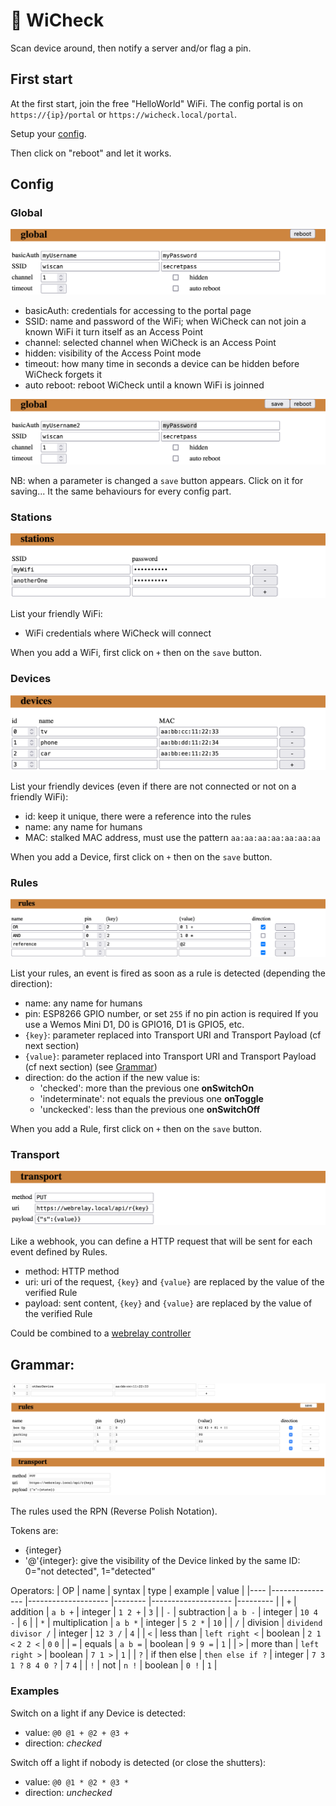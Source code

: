 # 📡 WiCheck

Scan device around, then notify a server and/or flag a pin.

## First start

At the first start, join the free "HelloWorld" WiFi. 
The config portal is on `https://{ip}/portal` or  `https://wicheck.local/portal`.

Setup your [config](##Config).

Then click on "reboot" and let it works. 

## Config

### Global

![portal-config-global](./doc/portal_global.png)

- basicAuth: credentials for accessing to the portal page
- SSID: name and password of the WiFi; when WiCheck can not join a known WiFi it turn itself as an Access Point
- channel: selected channel when WiCheck is an Access Point
- hidden: visibility of the Access Point mode
- timeout: how many time in seconds a device can be hidden before WiCheck forgets it
- auto reboot: reboot WiCheck until a known WiFi is joinned

![portal-config-global-save](./doc/portal_global_save.png)

NB: when a parameter is changed a `save` button appears. 
Click on it for saving... 
It the same behaviours for every config part. 

### Stations

![portal-config-stations](./doc/portal_stations.png)

List your friendly WiFi: 

- WiFi credentials where WiCheck will connect

When you add a WiFi, first click on `+` then on the `save` button. 

### Devices

![portal-config-devices](./doc/portal_devices.png)

List your friendly devices (even if there are not connected or not on a friendly WiFi): 

- id: keep it unique, there were a reference into the rules
- name: any name for humans
- MAC: stalked MAC address, must use the pattern `aa:aa:aa:aa:aa:aa:aa`

When you add a Device, first click on `+` then on the `save` button. 

### Rules

![portal-config-rules](./doc/portal_rules.png)

List your rules, an event is fired as soon as a rule is detected (depending the direction): 

- name: any name for humans
- pin: ESP8266 GPIO number, or set `255` if no pin action is required
    If you use a Wemos Mini D1, D0 is GPIO16, D1 is GPIO5, etc.
- `{key}`: parameter replaced into Transport URI and Transport Payload (cf next section)
- `{value}`: parameter replaced into Transport URI and Transport Payload (cf next section) (see [Grammar](##Grammar))
- direction: do the action if the new value is:
    - 'checked': more than the previous one **onSwitchOn**
    - 'indeterminate': not equals the previous one **onToggle**
    - 'unckecked': less than the previous one **onSwitchOff**

When you add a Rule, first click on `+` then on the `save` button. 

### Transport

![portal-config-transport](./doc/portal_transport.png)

Like a webhook, you can define a HTTP request that will be sent for each event defined by Rules. 

- method: HTTP method
- uri: uri of the request, `{key}` and `{value}` are replaced by the value of the verified Rule
- payload: sent content, `{key}` and `{value}` are replaced by the value of the verified Rule

Could be combined to a [webrelay controller](https://github.com/1e1/arduino-webcontroller-relay)


## Grammar:

![portal-config-rules](./doc/portal.png)

The rules used the RPN (Reverse Polish Notation).

Tokens are: 
- {integer}
- '@'{integer}: give the visibility of the Device linked by the same ID: 0="not detected", 1="detected"

Operators: 
| OP   	| name             	| syntax               	| type   	| example            	| value     	|
|----	|----------------	|--------------------	|--------	|--------------------	|---------  	|
| `+`  	| addition       	| `a b +`              	| integer	| `1 2 +`            	| `3`       	|
| `-`  	| subtraction    	| `a b -`              	| integer	| `10 4 -`           	| `6`       	|
| `*`  	| multiplication 	| `a b *`              	| integer	| `5 2 *`            	| `10`      	|
| `/`  	| division       	| `dividend divisor /` 	| integer	| `12 3 /`           	| `4`       	|
| `<`  	| less than      	| `left right <`       	| boolean	| `2 1 <`  `2 2 <`     	| `0`  `0`  	|
| `=`  	| equals         	| `a b =`              	| boolean	| `9 9 =`            	| `1`       	|
| `>`  	| more than      	| `left right >`       	| boolean	| `7 1 >`            	| `1`       	|
| `?`  	| if then else   	| `then else if ?`     	| integer	| `7 3 1 ?`  `8 4 0 ?` 	| `7`  `4`  	|
| `!`  	| not            	| `n !`                	| boolean	| `0 !`              	| `1`       	|

### Examples

Switch on a light if any Device is detected: 
- value: `@0 @1 + @2 + @3 +` 
- direction: *checked*

Switch off a light if nobody is detected (or close the shutters): 
- value: `@0 @1 * @2 * @3 *`
- direction: *unchecked*

